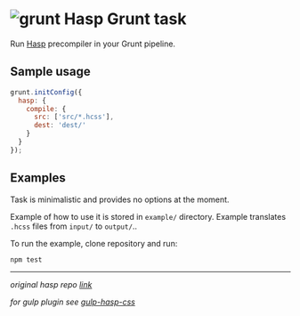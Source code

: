 # ![grunt](https://avatars2.githubusercontent.com/u/1630826?v=3&s=40) Hasp Grunt task

Run [Hasp](https://github.com/djanowski/hasp) precompiler in your Grunt pipeline.

## Sample usage

```js
grunt.initConfig({
  hasp: {
    compile: {
      src: ['src/*.hcss'],
      dest: 'dest/'
    }
  }
});
```

## Examples

Task is minimalistic and provides no options at the moment.

Example of how to use it is stored in `example/` directory. Example translates `.hcss` files from `input/` to `output/`..

To run the example, clone repository and run:

```shell
npm test
```

___
*original hasp repo [link](https://github.com/djanowski/hasp)*

*for gulp plugin see [gulp-hasp-css](https://www.npmjs.com/package/gulp-hasp-css)*
